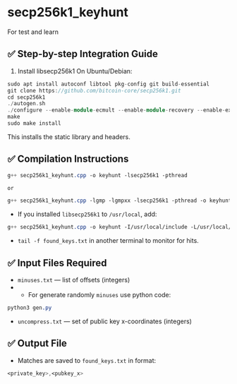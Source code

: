 # secp256k1_keyhunt
For test and learn

## ✅ Step-by-step Integration Guide
1. Install libsecp256k1
On Ubuntu/Debian:
```cpp
sudo apt install autoconf libtool pkg-config git build-essential
git clone https://github.com/bitcoin-core/secp256k1.git
cd secp256k1
./autogen.sh
./configure --enable-module-ecmult --enable-module-recovery --enable-experimental
make
sudo make install
```
This installs the static library and headers.

## ✅ Compilation Instructions
```css
g++ secp256k1_keyhunt.cpp -o keyhunt -lsecp256k1 -pthread

or

g++ secp256k1_keyhunt.cpp -lgmp -lgmpxx -lsecp256k1 -pthread -o keyhunt

```

- If you installed `libsecp256k1` to `/usr/local`, add:
```css
g++ secp256k1_keyhunt.cpp -o keyhunt -I/usr/local/include -L/usr/local/lib -lsecp256k1 -pthread
```

- `tail -f found_keys.txt` in another terminal to monitor for hits.

## ✅ Input Files Required
- `minuses.txt` — list of offsets (integers)
- - For generate randomly `minuses` use python code:
```css
python3 gen.py
```
- `uncompress.txt` — set of public key x-coordinates (integers)

## ✅ Output File
- Matches are saved to `found_keys.txt` in format:
```css
<private_key>,<pubkey_x>
```